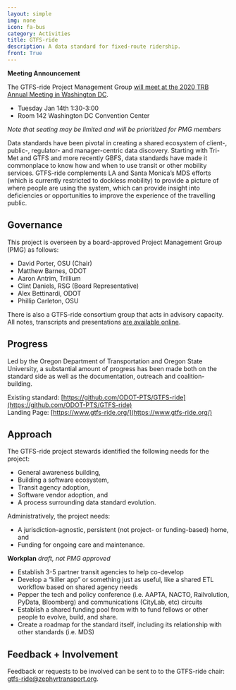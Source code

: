 ```yaml
---
layout: simple
img: none
icon: fa-bus
category: Activities
title: GTFS-ride
description: A data standard for fixed-route ridership.
front: True
---
```


**Meeting Announcement**

The GTFS-ride Project Management Group [will meet at the 2020 TRB Annual Meeting in Washington DC](/events/2020-jan-gtfsride-pmg).

  - Tuesday Jan 14th 1:30-3:00   
  - Room 142 Washington DC Convention Center

*Note that seating may be limited and will be prioritized for PMG members*

Data standards have been pivotal in creating a shared ecosystem of client-, public-, regulator- and manager-centric data discovery. Starting with Tri-Met and GTFS and more recently GBFS, data standards have made it commonplace to know how and when to use transit or other mobility services.  GTFS-ride complements LA and Santa Monica’s MDS efforts (which is currently restricted to dockless mobility) to provide a picture of where people are using the system, which can provide insight into deficiencies or opportunities to improve the experience of the travelling public.

## Governance

This project is overseen by a board-approved Project Management Group (PMG) as follows:

- David Porter, OSU (Chair)  
- Matthew Barnes, ODOT   
- Aaron Antrim, Trillium  
- Clint Daniels, RSG (Board Representative)  
- Alex Bettinardi, ODOT  
- Phillip Carleton, OSU  

There is also a GTFS-ride consortium group that acts in advisory capacity.  All notes, transcripts and presentations [are available online](https://www.gtfs-ride.org/consortium/meetings.html).

## Progress

Led by the Oregon Department of Transportation and Oregon State University, a substantial amount of progress has been made both on the standard side as well as the documentation, outreach and coalition-building.

Existing standard: 	[https://github.com/ODOT-PTS/GTFS-ride](https://github.com/ODOT-PTS/GTFS-ride)  
Landing Page: 	[https://www.gtfs-ride.org/](https://www.gtfs-ride.org/)

## Approach

The GTFS-ride project stewards identified the following needs for the project:

 - General awareness building,   
 - Building a software ecosystem,  
 - Transit agency adoption,  
 - Software vendor adoption, and   
 - A process surrounding data standard evolution.

Administratively, the project needs:

 - A jurisdiction-agnostic, persistent (not project- or funding-based) home, and
 - Funding for ongoing care and maintenance.  


**Workplan**
*draft, not PMG approved*  

 - Establish 3-5 partner transit agencies to help co-develop  
 - Develop a “killer app” or something just as useful, like a shared ETL workflow based on shared agency needs  
 - Pepper the tech and policy conference (i.e. AAPTA, NACTO, Railvolution, PyData, Bloomberg) and communications (CityLab, etc) circuits
 - Establish a shared funding pool from with to fund fellows or other people to evolve, build, and share.   
 - Create a roadmap for the standard itself, including its relationship with other standards (i.e. MDS)  




## Feedback + Involvement

Feedback or requests to be involved can be sent to to the GTFS-ride chair: [gtfs-ride@zephyrtransport.org](mailto:gtfs-ride@zephyrtransport.org).
